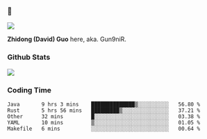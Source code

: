 ### 👋

![](https://komarev.com/ghpvc/?username=Gun9niR&label=Total+Views)

**Zhidong (David) Guo** here, aka. Gun9niR.

### Github Stats

<img src="https://github-readme-stats.vercel.app/api?username=Gun9niR&count_private=true&show_icons=true&theme=vue-dark&hide_title=true">

### Coding Time

<!--START_SECTION:waka-->

```text
Java       9 hrs 3 mins    ██████████████▒░░░░░░░░░░   56.80 %
Rust       5 hrs 56 mins   █████████▒░░░░░░░░░░░░░░░   37.21 %
Other      32 mins         █░░░░░░░░░░░░░░░░░░░░░░░░   03.38 %
YAML       10 mins         ▒░░░░░░░░░░░░░░░░░░░░░░░░   01.05 %
Makefile   6 mins          ░░░░░░░░░░░░░░░░░░░░░░░░░   00.64 %
```

<!--END_SECTION:waka-->
